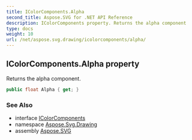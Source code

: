 ```yaml
---
title: IColorComponents.Alpha
second_title: Aspose.SVG for .NET API Reference
description: IColorComponents property. Returns the alpha component
type: docs
weight: 10
url: /net/aspose.svg.drawing/icolorcomponents/alpha/
---
```

## IColorComponents.Alpha property

Returns the alpha component.

```csharp
public float Alpha { get; }
```

### See Also

* interface [IColorComponents](../)
* namespace [Aspose.Svg.Drawing](../../../aspose.svg.drawing/)
* assembly [Aspose.SVG](../../../)
